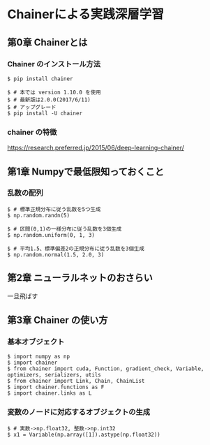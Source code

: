 # Chainerによる実践深層学習

## 第0章 Chainerとは
### Chainer のインストール方法
```
$ pip install chainer

$ # 本では version 1.10.0 を使用
$ # 最新版は2.0.0(2017/6/11)
$ # アップグレード
$ pip install -U chainer
```

### chainer の特徴
https://research.preferred.jp/2015/06/deep-learning-chainer/

## 第1章 Numpyで最低限知っておくこと
### 乱数の配列
```
$ # 標準正規分布に従う乱数を5つ生成
$ np.random.randn(5)

$ # 区間(0,1)の一様分布に従う乱数を3個生成
$ np.random.uniform(0, 1, 3)

$ # 平均1.5、標準偏差2の正規分布に従う乱数を3個生成
$ np.random.normal(1.5, 2.0, 3)
```

## 第2章 ニューラルネットのおさらい
一旦飛ばす


## 第3章 Chainer の使い方
### 基本オブジェクト
```
$ import numpy as np
$ import chainer
$ from chainer import cuda, Function, gradient_check, Variable, optimizers, serializers, utils
$ from chainer import Link, Chain, ChainList
$ import chainer.functions as F
$ import chainer.links as L
```

### 変数のノードに対応するオブジェクトの生成
```
$ # 実数->np.float32, 整数->np.int32
$ x1 = Variable(np.array([1]).astype(np.float32))
```
